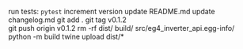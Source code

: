 run tests: `pytest`
increment version
update README.md
update changelog.md
git add .
git tag v0.1.2                            
git push origin v0.1.2
rm -rf dist/ build/ src/eg4_inverter_api.egg-info/
python -m build
twine upload dist/*


